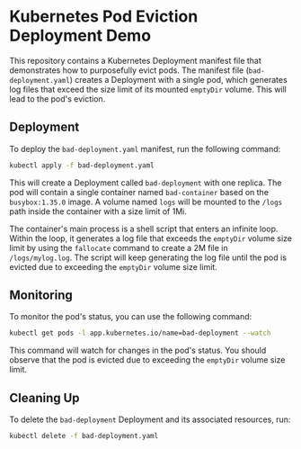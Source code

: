 # Kubernetes Pod Eviction Deployment Demo

This repository contains a Kubernetes Deployment manifest file that demonstrates how to purposefully evict pods. The manifest file (`bad-deployment.yaml`) creates a Deployment with a single pod, which generates log files that exceed the size limit of its mounted `emptyDir` volume. This will lead to the pod's eviction.

## Deployment

To deploy the `bad-deployment.yaml` manifest, run the following command:

```bash
kubectl apply -f bad-deployment.yaml
```

This will create a Deployment called `bad-deployment` with one replica. The pod will contain a single container named `bad-container` based on the `busybox:1.35.0` image. A volume named `logs` will be mounted to the `/logs` path inside the container with a size limit of 1Mi.

The container's main process is a shell script that enters an infinite loop. Within the loop, it generates a log file that exceeds the `emptyDir` volume size limit by using the `fallocate` command to create a 2M file in `/logs/mylog.log`. The script will keep generating the log file until the pod is evicted due to exceeding the `emptyDir` volume size limit.

## Monitoring

To monitor the pod's status, you can use the following command:

```bash
kubectl get pods -l app.kubernetes.io/name=bad-deployment --watch
```

This command will watch for changes in the pod's status. You should observe that the pod is evicted due to exceeding the `emptyDir` volume size limit.

## Cleaning Up

To delete the `bad-deployment` Deployment and its associated resources, run:

```bash
kubectl delete -f bad-deployment.yaml
```
